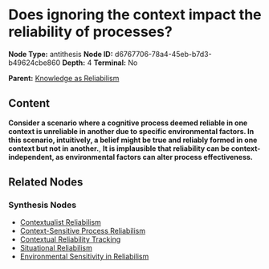 # Does ignoring the context impact the reliability of processes?

**Node Type:** antithesis
**Node ID:** d6767706-78a4-45eb-b7d3-b49624cbe860
**Depth:** 4
**Terminal:** No

**Parent:** [Knowledge as Reliabilism](knowledge-as-reliabilism-synthesis-9aebef31-b2ac-40ef-aff3-bf542fd3daa2.md)

## Content

**Consider a scenario where a cognitive process deemed reliable in one context is unreliable in another due to specific environmental factors. In this scenario, intuitively, a belief might be true and reliably formed in one context but not in another.**, **It is implausible that reliability can be context-independent, as environmental factors can alter process effectiveness.**

## Related Nodes

### Synthesis Nodes

- [Contextualist Reliabilism](contextualist-reliabilism-synthesis-d9a064fe-7701-413d-a7cb-8860251f4dbd.md)
- [Context-Sensitive Process Reliabilism](context-sensitive-process-reliabilism-synthesis-0a6cb91a-d32b-4eca-b3c7-746c039e08a2.md)
- [Contextual Reliability Tracking](contextual-reliability-tracking-synthesis-c35ff778-b3d2-4ccb-8919-2a8aa9f87c12.md)
- [Situational Reliabilism](situational-reliabilism-synthesis-ce5f9984-e6be-480f-a427-1da075800fdb.md)
- [Environmental Sensitivity in Reliabilism](environmental-sensitivity-in-reliabilism-synthesis-93cb33af-aa12-46b7-9c26-067807b3a141.md)
